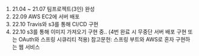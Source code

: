 1. 21.04 ~ 21.07 팀프로젝트(3인) 완성
2. 22.09 AWS EC2에 서버 배포
3. 22.10 Travis와 s3를 통해 CI/CD 구현
4. 22.10 s3를 통해 이미지 가져오기 구현 중..
(4번 완료 시 무중단 서버 배포 구현 또는 OAuth와 스프링 시큐리티 적용)
참고문헌: 스프링 부트와 AWS로 혼자 구현하는 웹 서비스
